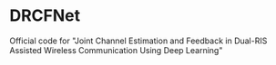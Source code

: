 # DRCFNet
Official code for "Joint Channel Estimation and Feedback in Dual-RIS Assisted Wireless Communication Using Deep Learning"
